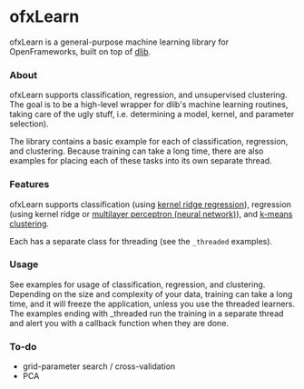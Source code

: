 # ofxLearn

ofxLearn is a general-purpose machine learning library for OpenFrameworks, built on top of [dlib](http://dlib.net/).


### About

ofxLearn supports classification, regression, and unsupervised clustering. The goal is to be a high-level wrapper for dlib's machine learning routines, taking care of the ugly stuff, i.e. determining a model, kernel, and parameter selection).

The library contains a basic example for each of classification, regression, and clustering. Because training can take a long time, there are also examples for placing each of these tasks into its own separate thread.


### Features

ofxLearn supports classification (using [kernel ridge regression](http://en.wikipedia.org/wiki/Kernel_method)), regression (using kernel ridge or [multilayer perceptron (neural network)](http://en.wikipedia.org/wiki/Multilayer_perceptron)), and [k-means clustering](http://en.wikipedia.org/wiki/K-means_clustering). 

Each has a separate class for threading (see the `_threaded` examples).

### Usage

See examples for usage of classification, regression, and clustering. Depending on the size and complexity of your data, training can take a long time, and it will freeze the application, unless you use the threaded learners. The examples ending with _threaded run the training in a separate thread and alert you with a callback function when they are done. 


### To-do

* grid-parameter search / cross-validation 
* PCA